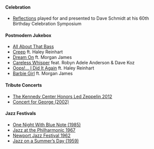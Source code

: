 #### Celebration
- [Reflections](https://youtu.be/xW_D5HHkJnI) played for and presented to Dave Schmidt at his 60th Birthday Celebration Symposium

#### Postmodern Jukebox
- [All About That Bass](https://youtu.be/aLnZ1NQm2uk)
- [Creep](https://youtu.be/m3lF2qEA2cw) ft. Haley Reinhart
- [Dream On](https://youtu.be/Yq4KA0mUnC8) ft. Morgan James
- [Careless Whisper](https://youtu.be/lVXziMFEqX0) feat. Robyn Adele Anderson & Dave Koz
- [Oops!... I Did It Again](https://youtu.be/g_HN50TLuaI) ft. Haley Reinhart
- [Barbie Girl](https://youtu.be/4ReSV3CCRzg) ft. Morgan James

#### Tribute Concerts
- [The Kennedy Center Honors Led Zeppelin 2012](https://youtu.be/ra-itTKnFaw)
- [Concert for George (2002)](https://www.youtube.com/playlist?list=PLMhclBAaZsHbQNqLd-tWyAjeR9UJGEYHx)

#### Jazz Festivals
- [One Night With Blue Note (1985)](https://youtu.be/G6kAmdzfvC8)
- [Jazz at the Philharmonic 1967](https://youtu.be/k-WwhDh894g)
- [Newport Jazz Festival 1962](https://youtu.be/ZUB72NfTQLM)
- [Jazz on a Summer’s Day (1959)](https://youtu.be/Htwe0NBjq4c)

